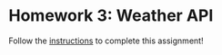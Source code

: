 # Homework 3: Weather API

Follow the [instructions](https://make-school-courses.github.io/WEB-1.1-Web-Architecture/#/Assignments/03-APIs) to complete this assignment!